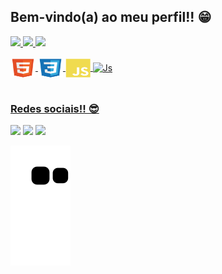 ## Bem-vindo(a) ao meu perfil!! 😁

 <div>
   <a href="https://github.com/matheussantos10">
   <img height="180em" src="https://github-readme-stats.vercel.app/api?username=matheussantos10&show_icons=true&theme=radical&include_all_commits=true&count_private=true"/>
   <img height="180em" src="https://github-readme-stats.vercel.app/api/top-langs/?username=matheussantos10&layout=compact&langs_count=6&theme=radical"/>
   <img height="160em" src="https://github-readme-stats.vercel.app/api/top-langs/?username=matheussantos10&layout=compact&langs_count=7&theme=dark&cache_seconds=1800"/>

</div>
<div style="display: inline_block"><br>
  <img align="center" alt="HTML" height="30" width="40" src="https://raw.githubusercontent.com/devicons/devicon/master/icons/html5/html5-original.svg">
  <img align="center" alt="CSS" height="30" width="40" src="https://raw.githubusercontent.com/devicons/devicon/master/icons/css3/css3-original.svg">
  <img align="center" alt="Js" height="30" width="40" src="https://raw.githubusercontent.com/devicons/devicon/master/icons/javascript/javascript-plain.svg">
  <img align="center" alt="Js" height="30" width="40" src="https://cdn.jsdelivr.net/gh/devicons/devicon/icons/react/react-original.svg" />
  </div>
 <br>
 
  ### Redes sociais!! 😎
 
<div> 
  <a href="https://www.instagram.com/truquinhoo/" target="_blank"><img src="https://img.shields.io/badge/-Instagram-%23E4405F?style=for-the-badge&logo=instagram&logoColor=white" target="_blank"></a>
  <a href="mailto:matheush.santos220@gmail.com"><img src="https://img.shields.io/badge/-Gmail-%23333?style=for-the-badge&logo=gmail&logoColor=white" target="_blank"></a>
  <a href="https://www.linkedin.com/in/ricardohdias" target="_blank"><img src="https://img.shields.io/badge/-LinkedIn-%230077B5?style=for-the-badge&logo=linkedin&logoColor=white" target="_blank"></a> 
 
  ![Snake animation](https://github.com/matheussantos10/matheussantos10/blob/output/github-contribution-grid-snake.svg)

</div>
